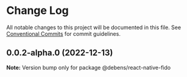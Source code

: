 # Change Log

All notable changes to this project will be documented in this file.
See [Conventional Commits](https://conventionalcommits.org) for commit guidelines.

## 0.0.2-alpha.0 (2022-12-13)

**Note:** Version bump only for package @debens/react-native-fido
